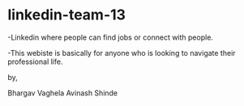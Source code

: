 # linkedin-team-13


-Linkedin where people can find jobs or connect with people.

-This webiste is basically for anyone who is looking to navigate their professional life.



by,


Bhargav Vaghela
Avinash Shinde
